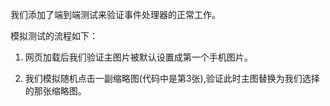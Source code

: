 我们添加了端到端测试来验证事件处理器的正常工作。

模拟测试的流程如下：

1. 网页加载后我们验证主图片被默认设置成第一个手机图片。

2. 我们模拟随机点击一副缩略图(代码中是第3张),验证此时主图替换为我们选择的那张缩略图。